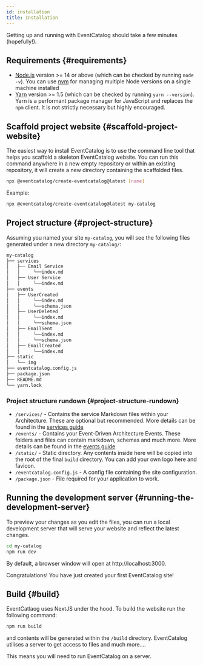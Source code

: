 ```yaml
---
id: installation
title: Installation
---
```


Getting up and running with EventCatalog should take a few minutes (hopefully!).

## Requirements {#requirements}

- [Node.js](https://nodejs.org/en/download/) version >= 14 or above (which can be checked by running `node -v`). You can use [nvm](https://github.com/nvm-sh/nvm) for managing multiple Node versions on a single machine installed
- [Yarn](https://yarnpkg.com/en/) version >= 1.5 (which can be checked by running `yarn --version`). Yarn is a performant package manager for JavaScript and replaces the `npm` client. It is not strictly necessary but highly encouraged.

## Scaffold project website {#scaffold-project-website}

The easiest way to install EventCatalog is to use the command line tool that helps you scaffold a skeleton EventCatalog website. You can run this command anywhere in a new empty repository or within an existing repository, it will create a new directory containing the scaffolded files.

```bash
npx @eventcatalog/create-eventcatalog@latest [name]
```

Example:

```bash
npx @eventcatalog/create-eventcatalog@latest my-catalog
```

## Project structure {#project-structure}

Assuming you named your site `my-catalog`, you will see the following files generated under a new directory `my-catalog/`:

```sh
my-catalog
├── services
│   ├── Email Service
│   │     └──index.md
│   ├── User Service
│   │     └──index.md
├── events
│   ├── UserCreated
│   │     └──index.md
│   │     └──schema.json
│   ├── UserDeleted
│   │     └──index.md
│   │     └──schema.json
│   ├── EmailSent
│   │     └──index.md
│   │     └──schema.json
│   ├── EmailCreated
│   │     └──index.md
├── static
│   └── img
├── eventcatalog.config.js
├── package.json
├── README.md
└── yarn.lock
```

### Project structure rundown {#project-structure-rundown}

- `/services/` - Contains the service Markdown files within your Architecture. These are optional but recommended. More details can be found in the [services guide](/docs/services/introduction)
- `/events/` - Contains your Event-Driven Architecture Events. These folders and files can contain markdown, schemas and much more. More details can be found in the [events guide](/docs/events/introduction)
- `/static/` - Static directory. Any contents inside here will be copied into the root of the final `build` directory. You can add your own logo here and favicon.
- `/eventcatalog.config.js` - A config file containing the site configuration.
- `/package.json` - File required for your application to work.


## Running the development server {#running-the-development-server}

To preview your changes as you edit the files, you can run a local development server that will serve your website and reflect the latest changes.

```bash
cd my-catalog
npm run dev
```

By default, a browser window will open at http://localhost:3000.

Congratulations! You have just created your first EventCatalog site!

## Build {#build}

EventCatlaog uses NextJS under the hood. To build the website run the following command:

```bash
npm run build
```

and contents will be generated within the `/build` directory. EventCatalog utilises a server to get access to files and much more....

This means you will need to run EventCatalog on a server.

<!-- Check out the docs on [deployment](deployment.mdx) for more details. -->
